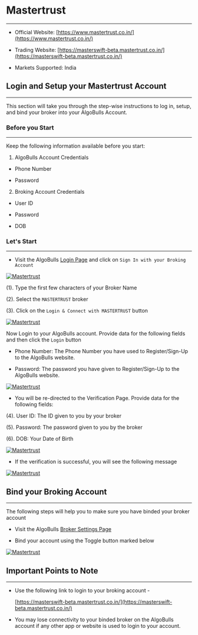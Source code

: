 # Mastertrust
---

* Official Website: [https://www.mastertrust.co.in/](https://www.mastertrust.co.in/)

* Trading Website: [https://masterswift-beta.mastertrust.co.in/](https://masterswift-beta.mastertrust.co.in/)

* Markets Supported: India

## Login and Setup your Mastertrust Account 
---
This section will take you through the step-wise instructions to log in, setup, and bind your broker into your AlgoBulls Account.

### Before you Start
---
Keep the following information available before you start:

1) AlgoBulls Account Credentials

* Phone Number

* Password

2) Broking Account Credentials

* User ID

* Password

* DOB

### Let's Start
---
* Visit the AlgoBulls [Login Page](https://app.algobulls.com/user/login) and click on `Sign In with your Broking Account`

[ ![Mastertrust](imgs/siwyba.png "Click to Enlarge or Ctrl+Click to open in a new Tab") ](imgs/siwyba.png)

(1). Type the first few characters of your Broker Name

(2). Select the `MASTERTRUST` broker

(3). Click on the `Login & Connect with MASTERTRUST` button

[ ![Mastertrust](imgs/mastertrust/mastertrust_1.png "Click to Enlarge or Ctrl+Click to open in a new Tab") ](imgs/mastertrust/mastertrust_1.png)

Now Login to your AlgoBulls account. Provide data for the following fields and then click the `Login` button

* Phone Number: The Phone Number you have used to Register/Sign-Up to the AlgoBulls website.

* Password: The password you have given to Register/Sign-Up to the AlgoBulls website.

[ ![Mastertrust](imgs/sign-in-2.png "Click to Enlarge or Ctrl+Click to open in a new Tab") ](imgs/sign-in-2.png)

* You will be re-directed to the Verification Page. Provide data for the following fields:

(4). User ID: The ID given to you by your broker

(5). Password: The password given to you by the broker

(6). DOB: Your Date of Birth

[ ![Mastertrust](imgs/mastertrust/mastertrust_2.png "Click to Enlarge or Ctrl+Click to open in a new Tab") ](imgs/mastertrust/mastertrust_2.png)

* If the verification is successful, you will see the following message

[ ![Mastertrust](imgs/success_login.png "Click to Enlarge or Ctrl+Click to open in a new Tab") ](imgs/success_login.png)

## Bind your Broking Account
---
The following steps will help you to make sure you have binded your broker account

* Visit the AlgoBulls [Broker Settings Page](https://app.algobulls.com/account/broking)

* Bind your account using the Toggle button marked below

[ ![Mastertrust](imgs/mastertrust/mastertrust_binded.png "Click to Enlarge or Ctrl+Click to open in a new Tab") ](imgs/mastertrust/mastertrust_binded.png)

## Important Points to Note
---
* Use the following link to login to your broking account - 
    
    [https://masterswift-beta.mastertrust.co.in/](https://masterswift-beta.mastertrust.co.in/)

* You may lose connectivity to your binded broker on the AlgoBulls account if any other app or website is used to login to your account.